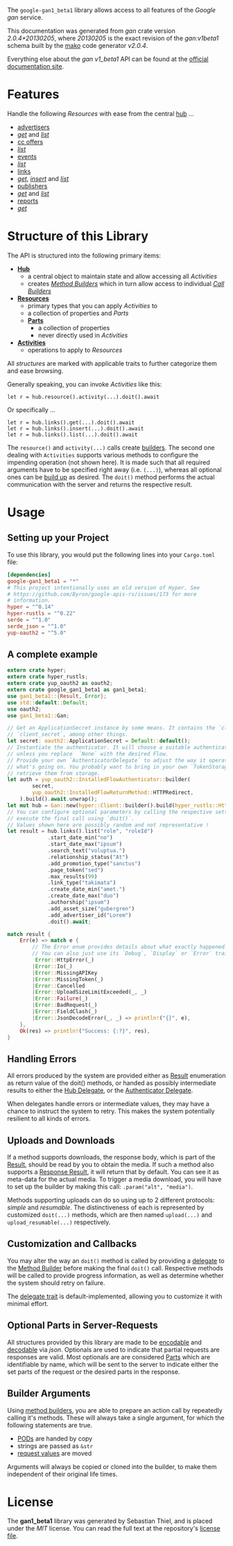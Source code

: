 <!---
DO NOT EDIT !
This file was generated automatically from 'src/mako/api/README.md.mako'
DO NOT EDIT !
-->
The `google-gan1_beta1` library allows access to all features of the *Google gan* service.

This documentation was generated from *gan* crate version *2.0.4+20130205*, where *20130205* is the exact revision of the *gan:v1beta1* schema built by the [mako](http://www.makotemplates.org/) code generator *v2.0.4*.

Everything else about the *gan* *v1_beta1* API can be found at the
[official documentation site](https://developers.google.com/affiliate-network/).
# Features

Handle the following *Resources* with ease from the central [hub](https://docs.rs/google-gan1_beta1/2.0.4+20130205/google_gan1_beta1/Gan) ... 

* [advertisers](https://docs.rs/google-gan1_beta1/2.0.4+20130205/google_gan1_beta1/api::Advertiser)
 * [*get*](https://docs.rs/google-gan1_beta1/2.0.4+20130205/google_gan1_beta1/api::AdvertiserGetCall) and [*list*](https://docs.rs/google-gan1_beta1/2.0.4+20130205/google_gan1_beta1/api::AdvertiserListCall)
* [cc offers](https://docs.rs/google-gan1_beta1/2.0.4+20130205/google_gan1_beta1/api::CcOffer)
 * [*list*](https://docs.rs/google-gan1_beta1/2.0.4+20130205/google_gan1_beta1/api::CcOfferListCall)
* [events](https://docs.rs/google-gan1_beta1/2.0.4+20130205/google_gan1_beta1/api::Event)
 * [*list*](https://docs.rs/google-gan1_beta1/2.0.4+20130205/google_gan1_beta1/api::EventListCall)
* [links](https://docs.rs/google-gan1_beta1/2.0.4+20130205/google_gan1_beta1/api::Link)
 * [*get*](https://docs.rs/google-gan1_beta1/2.0.4+20130205/google_gan1_beta1/api::LinkGetCall), [*insert*](https://docs.rs/google-gan1_beta1/2.0.4+20130205/google_gan1_beta1/api::LinkInsertCall) and [*list*](https://docs.rs/google-gan1_beta1/2.0.4+20130205/google_gan1_beta1/api::LinkListCall)
* [publishers](https://docs.rs/google-gan1_beta1/2.0.4+20130205/google_gan1_beta1/api::Publisher)
 * [*get*](https://docs.rs/google-gan1_beta1/2.0.4+20130205/google_gan1_beta1/api::PublisherGetCall) and [*list*](https://docs.rs/google-gan1_beta1/2.0.4+20130205/google_gan1_beta1/api::PublisherListCall)
* [reports](https://docs.rs/google-gan1_beta1/2.0.4+20130205/google_gan1_beta1/api::Report)
 * [*get*](https://docs.rs/google-gan1_beta1/2.0.4+20130205/google_gan1_beta1/api::ReportGetCall)




# Structure of this Library

The API is structured into the following primary items:

* **[Hub](https://docs.rs/google-gan1_beta1/2.0.4+20130205/google_gan1_beta1/Gan)**
    * a central object to maintain state and allow accessing all *Activities*
    * creates [*Method Builders*](https://docs.rs/google-gan1_beta1/2.0.4+20130205/google_gan1_beta1/client::MethodsBuilder) which in turn
      allow access to individual [*Call Builders*](https://docs.rs/google-gan1_beta1/2.0.4+20130205/google_gan1_beta1/client::CallBuilder)
* **[Resources](https://docs.rs/google-gan1_beta1/2.0.4+20130205/google_gan1_beta1/client::Resource)**
    * primary types that you can apply *Activities* to
    * a collection of properties and *Parts*
    * **[Parts](https://docs.rs/google-gan1_beta1/2.0.4+20130205/google_gan1_beta1/client::Part)**
        * a collection of properties
        * never directly used in *Activities*
* **[Activities](https://docs.rs/google-gan1_beta1/2.0.4+20130205/google_gan1_beta1/client::CallBuilder)**
    * operations to apply to *Resources*

All *structures* are marked with applicable traits to further categorize them and ease browsing.

Generally speaking, you can invoke *Activities* like this:

```Rust,ignore
let r = hub.resource().activity(...).doit().await
```

Or specifically ...

```ignore
let r = hub.links().get(...).doit().await
let r = hub.links().insert(...).doit().await
let r = hub.links().list(...).doit().await
```

The `resource()` and `activity(...)` calls create [builders][builder-pattern]. The second one dealing with `Activities` 
supports various methods to configure the impending operation (not shown here). It is made such that all required arguments have to be 
specified right away (i.e. `(...)`), whereas all optional ones can be [build up][builder-pattern] as desired.
The `doit()` method performs the actual communication with the server and returns the respective result.

# Usage

## Setting up your Project

To use this library, you would put the following lines into your `Cargo.toml` file:

```toml
[dependencies]
google-gan1_beta1 = "*"
# This project intentionally uses an old version of Hyper. See
# https://github.com/Byron/google-apis-rs/issues/173 for more
# information.
hyper = "^0.14"
hyper-rustls = "^0.22"
serde = "^1.0"
serde_json = "^1.0"
yup-oauth2 = "^5.0"
```

## A complete example

```Rust
extern crate hyper;
extern crate hyper_rustls;
extern crate yup_oauth2 as oauth2;
extern crate google_gan1_beta1 as gan1_beta1;
use gan1_beta1::{Result, Error};
use std::default::Default;
use oauth2;
use gan1_beta1::Gan;

// Get an ApplicationSecret instance by some means. It contains the `client_id` and 
// `client_secret`, among other things.
let secret: oauth2::ApplicationSecret = Default::default();
// Instantiate the authenticator. It will choose a suitable authentication flow for you, 
// unless you replace  `None` with the desired Flow.
// Provide your own `AuthenticatorDelegate` to adjust the way it operates and get feedback about 
// what's going on. You probably want to bring in your own `TokenStorage` to persist tokens and
// retrieve them from storage.
let auth = yup_oauth2::InstalledFlowAuthenticator::builder(
        secret,
        yup_oauth2::InstalledFlowReturnMethod::HTTPRedirect,
    ).build().await.unwrap();
let mut hub = Gan::new(hyper::Client::builder().build(hyper_rustls::HttpsConnector::with_native_roots()), auth);
// You can configure optional parameters by calling the respective setters at will, and
// execute the final call using `doit()`.
// Values shown here are possibly random and not representative !
let result = hub.links().list("role", "roleId")
             .start_date_min("no")
             .start_date_max("ipsum")
             .search_text("voluptua.")
             .relationship_status("At")
             .add_promotion_type("sanctus")
             .page_token("sed")
             .max_results(99)
             .link_type("takimata")
             .create_date_min("amet.")
             .create_date_max("duo")
             .authorship("ipsum")
             .add_asset_size("gubergren")
             .add_advertiser_id("Lorem")
             .doit().await;

match result {
    Err(e) => match e {
        // The Error enum provides details about what exactly happened.
        // You can also just use its `Debug`, `Display` or `Error` traits
         Error::HttpError(_)
        |Error::Io(_)
        |Error::MissingAPIKey
        |Error::MissingToken(_)
        |Error::Cancelled
        |Error::UploadSizeLimitExceeded(_, _)
        |Error::Failure(_)
        |Error::BadRequest(_)
        |Error::FieldClash(_)
        |Error::JsonDecodeError(_, _) => println!("{}", e),
    },
    Ok(res) => println!("Success: {:?}", res),
}

```
## Handling Errors

All errors produced by the system are provided either as [Result](https://docs.rs/google-gan1_beta1/2.0.4+20130205/google_gan1_beta1/client::Result) enumeration as return value of
the doit() methods, or handed as possibly intermediate results to either the 
[Hub Delegate](https://docs.rs/google-gan1_beta1/2.0.4+20130205/google_gan1_beta1/client::Delegate), or the [Authenticator Delegate](https://docs.rs/yup-oauth2/*/yup_oauth2/trait.AuthenticatorDelegate.html).

When delegates handle errors or intermediate values, they may have a chance to instruct the system to retry. This 
makes the system potentially resilient to all kinds of errors.

## Uploads and Downloads
If a method supports downloads, the response body, which is part of the [Result](https://docs.rs/google-gan1_beta1/2.0.4+20130205/google_gan1_beta1/client::Result), should be
read by you to obtain the media.
If such a method also supports a [Response Result](https://docs.rs/google-gan1_beta1/2.0.4+20130205/google_gan1_beta1/client::ResponseResult), it will return that by default.
You can see it as meta-data for the actual media. To trigger a media download, you will have to set up the builder by making
this call: `.param("alt", "media")`.

Methods supporting uploads can do so using up to 2 different protocols: 
*simple* and *resumable*. The distinctiveness of each is represented by customized 
`doit(...)` methods, which are then named `upload(...)` and `upload_resumable(...)` respectively.

## Customization and Callbacks

You may alter the way an `doit()` method is called by providing a [delegate](https://docs.rs/google-gan1_beta1/2.0.4+20130205/google_gan1_beta1/client::Delegate) to the 
[Method Builder](https://docs.rs/google-gan1_beta1/2.0.4+20130205/google_gan1_beta1/client::CallBuilder) before making the final `doit()` call. 
Respective methods will be called to provide progress information, as well as determine whether the system should 
retry on failure.

The [delegate trait](https://docs.rs/google-gan1_beta1/2.0.4+20130205/google_gan1_beta1/client::Delegate) is default-implemented, allowing you to customize it with minimal effort.

## Optional Parts in Server-Requests

All structures provided by this library are made to be [encodable](https://docs.rs/google-gan1_beta1/2.0.4+20130205/google_gan1_beta1/client::RequestValue) and 
[decodable](https://docs.rs/google-gan1_beta1/2.0.4+20130205/google_gan1_beta1/client::ResponseResult) via *json*. Optionals are used to indicate that partial requests are responses 
are valid.
Most optionals are are considered [Parts](https://docs.rs/google-gan1_beta1/2.0.4+20130205/google_gan1_beta1/client::Part) which are identifiable by name, which will be sent to 
the server to indicate either the set parts of the request or the desired parts in the response.

## Builder Arguments

Using [method builders](https://docs.rs/google-gan1_beta1/2.0.4+20130205/google_gan1_beta1/client::CallBuilder), you are able to prepare an action call by repeatedly calling it's methods.
These will always take a single argument, for which the following statements are true.

* [PODs][wiki-pod] are handed by copy
* strings are passed as `&str`
* [request values](https://docs.rs/google-gan1_beta1/2.0.4+20130205/google_gan1_beta1/client::RequestValue) are moved

Arguments will always be copied or cloned into the builder, to make them independent of their original life times.

[wiki-pod]: http://en.wikipedia.org/wiki/Plain_old_data_structure
[builder-pattern]: http://en.wikipedia.org/wiki/Builder_pattern
[google-go-api]: https://github.com/google/google-api-go-client

# License
The **gan1_beta1** library was generated by Sebastian Thiel, and is placed 
under the *MIT* license.
You can read the full text at the repository's [license file][repo-license].

[repo-license]: https://github.com/Byron/google-apis-rsblob/main/LICENSE.md
